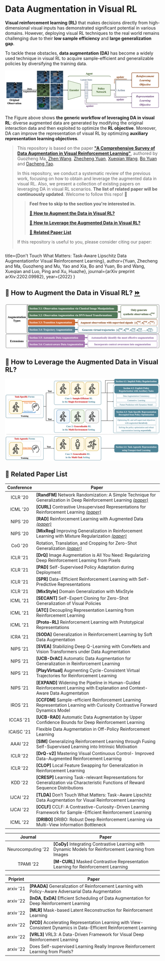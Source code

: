 # Data Augmentation in Visual RL

**Visual reinforcement learning (RL)** that makes decisions directly from high-dimensional visual inputs has demonstrated significant potential in various domains. However, deploying visual RL techniques to the real world remains challenging due to their **low sample efficiency** and **large generalization gap**. 

To tackle these obstacles, **data augmentation (DA)** has become a widely used technique in visual RL to acquire sample-efficient and generalizable policies by diversifying the training data.

![DA in visual RL](https://github.com/Guozheng-Ma/DA-in-visualRL/blob/c6057fb0b4c6461e2c122c60403aab21479b689e/Image/DA%20in%20visual%20RL.png)

The Figure above shows **the generic workflow of leveraging DA in visual RL**: diverse augmented data are generated by modifying the original interaction data and then exploited to optimize the **RL objective**. Moreover, DA can improve the representation of visual RL by optimizing **auxiliary representation learning objectives**.

> This repository is based on the paper [**"A Comprehensive Survey of Data Augmentation in Visual Reinforcement Learning"**](), authored by Guozheng Ma, [Zhen Wang](https://zhenwang.site/), [Zhecheng Yuan](), [Xueqian Wang](https://scholar.google.com/citations?user=h9dN_ykAAAAJ&hl=zh-CN), [Bo Yuan](https://scholar.google.com/citations?hl=zh-CN&user=FMiooBoAAAAJ) and [Dacheng Tao](https://scholar.google.com/citations?user=RwlJNLcAAAAJ&hl=zh-CN).
> 
> In this repository, we conduct a systematic review of the previous work, focusing on how to obtain and leverage the augmented data in visual RL.
> Also, we present a collection of existing papers on leveraging DA in visual RL scenarios.
> **The list of related paper will be continuously updated**.
> Welcome to follow this repo! :bookmark:
> 
>>**Feel free to skip to the section you're interested in.**
>>
>>[:round_pushpin: **How to Augment the Data in Visual RL?**](#1)
>>
>>[:triangular_flag_on_post: **How to Leverage the Augmented Data in Visual RL?**](#2)
>>
>>[:page_facing_up: **Related Paper List**](#3)
>
>If this repository is useful to you, please consider citing our paper:
>```@article{yuan2022don,
  title={Don't Touch What Matters: Task-Aware Lipschitz Data Augmentationfor Visual Reinforcement Learning},
  author={Yuan, Zhecheng and Ma, Guozheng and Mu, Yao and Xia, Bo and Yuan, Bo and Wang, Xueqian and Luo, Ping and Xu, Huazhe},
  journal={arXiv preprint arXiv:2202.09982},
  year={2022}
  }


<div id="1" >

## :round_pushpin: How to Augment the Data in Visual RL? [:fast_forward:](How_to_Augment.md)
![How to Augment the Data in Visual RL?](https://github.com/Guozheng-Ma/DA-in-visualRL/blob/eec9c1566047dfc9e35d45d8fb0018c190ba2e9d/Image/How%20To%20Aug%20the%20data.png)

<div id="2" >

## :triangular_flag_on_post: How to Leverage the Augmented Data in Visual RL?
![How to Leverage the Augmented Data in Visual RL?](https://github.com/Guozheng-Ma/DA-in-visualRL/blob/ad52aed2af3bb78d4929f9ede19c05ae259bcae7/Image/How%20to%20Leverage%20the%20Augmented%20Data.png)

<div id="3" >

## :page_facing_up: Related Paper List 

|  Conference  | Paper  |
|  :----:  | ----  |
| ICLR '20 | **[RandFM]** Network Randomization: A Simple Technique for Generalization in Deep Reinforcement Learning [*(paper)*](http://proceedings.mlr.press/v119/laskin20a.html) |
| ICML '20 | **[CURL]** Contrastive Unsupervised Representations for Reinforcement Learning [*(paper)*](https://ieeexplore.ieee.org/abstract/document/9231907)|
| NIPS '20 | **[RAD]** Reinforcement Learning with Augmented Data [*(paper)*](https://ieeexplore.ieee.org/abstract/document/9231907)|
| NIPS '20 | **[MixReg]** Improving Generalization in Reinforcement Learning with Mixture Regularization [*(paper)*](https://ieeexplore.ieee.org/abstract/document/9231907)|
| CoG '20 | Rotation, Translation, and Cropping for Zero-Shot Generalization [*(paper)*](https://ieeexplore.ieee.org/abstract/document/9231907) |
| ICLR '21 | **[DrQ]** Image Augmentation is All You Need: Regularizing Deep Reinforcement Learning from Pixels |
| ICLR '21 | **[PAD]** Self-Supervised Policy Adaptation during Deployment |
| ICLR '21 | **[SPR]** Data-Efficient Reinforcement Learning with Self-Predictive Representations |
| ICLR '21 | **[MixStyle]** Domain Generalization with MixStyle |
| ICML '21 | **[SECANT]** Self-Expert Cloning for Zero-Shot Generalization of Visual Policies |
| ICML '21 | **[ATC]** Decoupling Representation Learning from Reinforcement Learning |
| ICML '21 | **[Proto-RL]** Reinforcement Learning with Prototypical Representations |
| ICRA '21 | **[SODA]** Generalization in Reinforcement Learning by Soft Data Augmentation |
| NIPS '21 | **[SVEA]** Stabilizing Deep Q-Learning with ConvNets and Vision Transformers under Data Augmentation |
| NIPS '21 | **[UCB-DrAC]** Automatic Data Augmentation for Generalization in Reinforcement Learning |
| NIPS '21 | **[PlayVirtual]** Augmenting Cycle-Consistent Virtual Trajectories for Reinforcement Learning |
| NIPS '21 | **[EXPAND]** Widening the Pipeline in Human-Guided Reinforcement Learning with Explanation and Context-Aware Data Augmentation |
| IROS '21 | **[CCFDM]** Sample-efficient Reinforcement Learning Representation Learning with Curiosity Contrastive Forward Dynamics Model |
| ICCAS '21 | **[UCB-RAD]** Automatic Data Augmentation by Upper Confidence Bounds for Deep Reinforcement Learning |
| ICAISC '21 | Flexible Data Augmentation in Off-Policy Reinforcement Learning |
| AAAI '22 | **[SIM]** Generalizing Reinforcement Learning through Fusing Self-Supervised Learning into Intrinsic Motivation |
| ICLR '22 | **[DrQ-v2]** Mastering Visual Continuous Control- Improved Data-Augmented Reinforcement Learning |
| ICLR '22 | **[CLOP]** Local Feature Swapping for Generalization in Reinforcement Learning |
| KDD '22 | **[CRESP]** Learning Task-relevant Representations for Generalization via Characteristic Functions of Reward Sequence Distributions |
| IJCAI '22 | **[TLDA]** Don’t Touch What Matters: Task-Aware Lipschitz Data Augmentation for Visual Reinforcement Learning |
| IJCAI '22 | **[CCLF]** CCLF: A Contrastive-Curiosity-Driven Learning Framework for Sample-Efﬁcient Reinforcement Learning |
| ICML '22 | **[DRIBO]** DRIBO: Robust Deep Reinforcement Learning via Multi-View Information Bottleneck |


|  Journal   | Paper  |
|  :----:  | ----  |
| Neurocomputing&nbsp;‘22 | **[CoDy]** Integrating Contrastive Learning with Dynamic Models for Reinforcement Learning from Images |
| TPAMI ‘22 | **[M-CURL]** Masked Contrastive Representation Learning for Reinforcement Learning |


|  Priprint   | Paper  |
|  :----:  | ----  |
|  arxiv&nbsp;'21 | **[PAADA]** Generalization of Reinforcement Learning with Policy-Aware Adversarial Data Augmentation  |
|  arxiv&nbsp;'22 | **[InDA, ExDA]** Efficient Scheduling of Data Augmentation for Deep Reinforcement Learning  |
|  arxiv '22 | **[MLR]** Mask-based Latent Reconstruction for Reinforcement Learning  |
|  arxiv '22 | **[VCD]** Accelerating Representation Learning with View-Consistent Dynamics in Data-Efficient Reinforcement Learning  |
|  arxiv '22 | **[VRL3]** VRL3: A Data-Driven Framework for Visual Deep Reinforcement Learning  |
|  arxiv '22 | Does Self-supervised Learning Really Improve Reinforcement Learning from Pixels?  |



